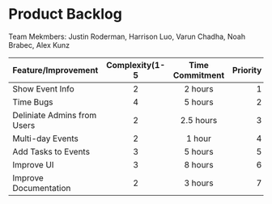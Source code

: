 # Product Backlog 
 Team Mekmbers: Justin Roderman, Harrison Luo, Varun Chadha, Noah Brabec, Alex Kunz
 


|Feature/Improvement         | Complexity(1-5    | Time Commitment | Priority |
| -------------------------- |:-----------------:|:---------------:|---------:|
| Show Event Info            | 2                 | 2 hours         | 1        |
| Time Bugs                  | 4                 | 5 hours         | 2        |
| Deliniate Admins from Users| 2                 | 2.5 hours       | 3        |
| Multi-day Events           | 2                 | 1 hour          | 4        |
| Add Tasks to Events        | 3                 | 5 hours         | 5        |
| Improve UI                 | 3                 | 8 hours         | 6        |
| Improve Documentation      | 2                 | 3 hours         | 7        |
